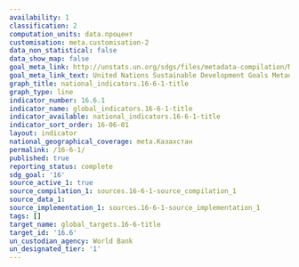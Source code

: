 ```yaml
---
availability: 1
classification: 2
computation_units: data.процент
customisation: meta.customisation-2
data_non_statistical: false
data_show_map: false
goal_meta_link: http://unstats.un.org/sdgs/files/metadata-compilation/Metadata-Goal-16.pdf
goal_meta_link_text: United Nations Sustainable Development Goals Metadata (pdf 1361kB)
graph_title: national_indicators.16-6-1-title
graph_type: line
indicator_number: 16.6.1
indicator_name: global_indicators.16-6-1-title
indicator_available: national_indicators.16-6-1-title
indicator_sort_order: 16-06-01
layout: indicator
national_geographical_coverage: meta.Казахстан
permalink: /16-6-1/
published: true
reporting_status: complete
sdg_goal: '16'
source_active_1: true
source_compilation_1: sources.16-6-1-source_compilation_1
source_data_1:
source_implementation_1: sources.16-6-1-source_implementation_1
tags: []
target_name: global_targets.16-6-title
target_id: '16.6'
un_custodian_agency: World Bank
un_designated_tier: '1'
---
```

